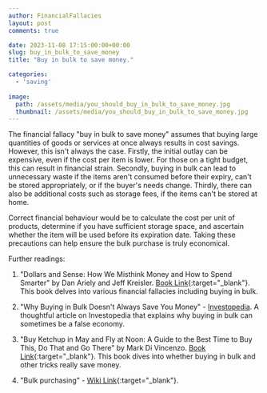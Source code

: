 ```yaml
---
author: FinancialFallacies
layout: post
comments: true

date: 2023-11-08 17:15:00:00+00:00  
slug: buy_in_bulk_to_save_money
title: "Buy in bulk to save money."

categories:
  - 'saving'
  
image:
  path: /assets/media/you_should_buy_in_bulk_to_save_money.jpg
  thumbnail: /assets/media/you_should_buy_in_bulk_to_save_money.jpg
---
```


The financial fallacy "buy in bulk to save money" assumes that buying large quantities of goods or services at once always results in cost savings. However, this isn't always the case. Firstly, the initial outlay can be expensive, even if the cost per item is lower. For those on a tight budget, this can result in financial strain. Secondly, buying in bulk can lead to unnecessary waste if the items aren't consumed before their expiry, can't be stored appropriately, or if the buyer's needs change. Thirdly, there can also be additional costs such as storage fees, if the items can't be stored at home. 

Correct financial behaviour would be to calculate the cost per unit of products, determine if you have sufficient storage space, and ascertain whether the item will be used before its expiration date. Taking these precautions can help ensure the bulk purchase is truly economical. 

Further readings:

1. "Dollars and Sense: How We Misthink Money and How to Spend Smarter" by Dan Ariely and Jeff Kreisler. [Book Link](https://www.amazon.com/Dollars-Sense-Misthink-Money-Smarter/dp/006265120X/ref=nosim?tag=financialfall-20){:target="_blank"}. 
This book delves into various financial fallacies including buying in bulk.
 
2. "Why Buying in Bulk Doesn't Always Save You Money" - [Investopedia](https://www.investopedia.com/articles/pf/07/bulk_buying.asp). 
A thoughtful article on Investopedia that explains why buying in bulk can sometimes be a false economy.

3. "Buy Ketchup in May and Fly at Noon: A Guide to the Best Time to Buy This, Do That and Go There" by Mark Di Vincenzo. [Book Link](https://www.amazon.com/Buy-Ketchup-May-Fly-Noon/dp/0061730882/ref=nosim?tag=financialfall-20){:target="_blank"}. 
This book dives into whether buying in bulk and other tricks really save money.

4. "Bulk purchasing" - [Wiki Link](https://en.wikipedia.org/wiki/Bulk_purchasing){:target="_blank"}.